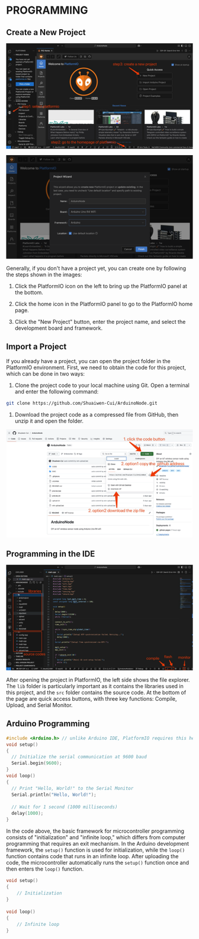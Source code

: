 # PROGRAMMING

## Create a New Project

![](steps.jpg)

![](wizard.jpg)

Generally, if you don't have a project yet, you can create one by following the steps shown in the images:

1. Click the PlatformIO icon on the left to bring up the PlatformIO panel at the bottom.

2. Click the home icon in the PlatformIO panel to go to the PlatformIO home page.

3. Click the "New Project" button, enter the project name, and select the development board and framework.

## Import a Project

If you already have a project, you can open the project folder in the PlatformIO environment. First, we need to obtain the code for this project, which can be done in two ways:

1. Clone the project code to your local machine using Git. Open a terminal and enter the following command:

```bash
git clone https://github.com/Shuaiwen-Cui/ArduinoNode.git
```

1. Download the project code as a compressed file from GitHub, then unzip it and open the folder.

![](github.jpg)

## Programming in the IDE

![](icons.jpg)

After opening the project in PlatformIO, the left side shows the file explorer. The `lib` folder is particularly important as it contains the libraries used in this project, and the `src` folder contains the source code. At the bottom of the page are quick access buttons, with three key functions: Compile, Upload, and Serial Monitor.

## Arduino Programming

```cpp
#include <Arduino.h> // unlike Arduino IDE, PlatformIO requires this header file
void setup() 
{
  // Initialize the serial communication at 9600 baud
  Serial.begin(9600);
}
void loop() 
{
  // Print "Hello, World!" to the Serial Monitor
  Serial.println("Hello, World!");
  
  // Wait for 1 second (1000 milliseconds)
  delay(1000);
}
```
In the code above, the basic framework for microcontroller programming consists of "initialization" and "infinite loop," which differs from computer programming that requires an exit mechanism. In the Arduino development framework, the `setup()` function is used for initialization, while the `loop()` function contains code that runs in an infinite loop. After uploading the code, the microcontroller automatically runs the `setup()` function once and then enters the `loop()` function.

```cpp
void setup() 
{
    // Initialization
}

void loop() 
{
    // Infinite loop
}
```